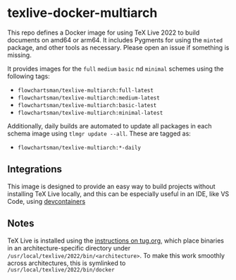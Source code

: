 # texlive-docker-multiarch

This repo defines a Docker image for using TeX Live 2022 to build documents on amd64 or arm64. It includes Pygments for using the `minted` package, and other tools as necessary. Please open an issue if something is missing.

It provides images for the `full` `medium` `basic` nd `minimal` schemes using the following tags:

* `flowchartsman/texlive-multiarch:full-latest`
* `flowchartsman/texlive-multiarch:medium-latest`
* `flowchartsman/texlive-multiarch:basic-latest`
* `flowchartsman/texlive-multiarch:minimal-latest`

Additionally, daily builds are automated to update all packages in each schema image using `tlmgr update --all`. These are tagged as:

* `flowchartsman/texlive-multiarch:*-daily`

## Integrations

This image is designed to provide an easy way to build projects without installing TeX Live locally, and this can be especially useful in an IDE, like VS Code, using [devcontainers](https://code.visualstudio.com/docs/devcontainers/containers)

## Notes

TeX Live is installed using the [instructions on tug.org](https://tug.org/texlive/doc/install-tl.html), which place binaries in an architecture-specific directory under `/usr/local/texlive/2022/bin/<architecture>`. To make this work smoothly across architectures, this is symlinked to `/usr/local/texlive/2022/bin/docker`
